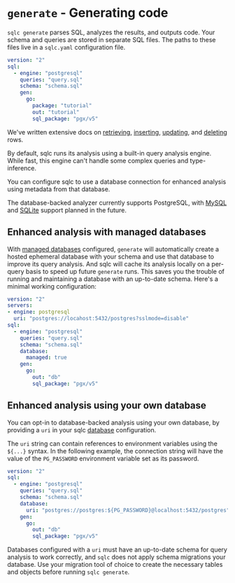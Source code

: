 # `generate` - Generating code

`sqlc generate` parses SQL, analyzes the results, and outputs code. Your schema and queries are stored in separate SQL files. The paths to these files live in a `sqlc.yaml` configuration file.

```yaml
version: "2"
sql:
  - engine: "postgresql"
    queries: "query.sql"
    schema: "schema.sql"
    gen:
      go:
        package: "tutorial"
        out: "tutorial"
        sql_package: "pgx/v5"
```

We've written extensive docs on [retrieving](select.md), [inserting](insert.md),
[updating](update.md), and [deleting](delete.md) rows. 

By default, sqlc runs its analysis using a built-in query analysis engine. While fast, this engine can't handle some complex queries and type-inference.

You can configure sqlc to use a database connection for enhanced analysis using metadata from that database.

The database-backed analyzer currently supports PostgreSQL, with [MySQL](https://github.com/istforks/sqlc/issues/2902) and [SQLite](https://github.com/istforks/sqlc/issues/2903)
support planned in the future.

## Enhanced analysis with managed databases

With [managed databases](managed-databases.md) configured, `generate` will automatically create a hosted ephemeral database with your
schema and use that database to improve its query analysis. And sqlc will cache its analysis locally
on a per-query basis to speed up future `generate` runs. This saves you the trouble of running and maintaining a database with
an up-to-date schema. Here's a minimal working configuration:

```yaml
version: "2"
servers:
- engine: postgresql
  uri: "postgres://locahost:5432/postgres?sslmode=disable"
sql:
  - engine: "postgresql"
    queries: "query.sql"
    schema: "schema.sql"
    database:
      managed: true
    gen:
      go:
        out: "db"
        sql_package: "pgx/v5"
```

## Enhanced analysis using your own database

You can opt-in to database-backed analysis using your own database, by providing a `uri` in your sqlc
[database](../reference/config.md#database) configuration.

The `uri` string can contain references to environment variables using the `${...}`
syntax. In the following example, the connection string will have the value of
the `PG_PASSWORD` environment variable set as its password.

```yaml
version: "2"
sql:
  - engine: "postgresql"
    queries: "query.sql"
    schema: "schema.sql"
    database:
      uri: "postgres://postgres:${PG_PASSWORD}@localhost:5432/postgres"
    gen:
      go:
        out: "db"
        sql_package: "pgx/v5"
```

Databases configured with a `uri` must have an up-to-date schema for query analysis to work correctly, and `sqlc` does not apply schema migrations your database. Use your migration tool of choice to create the necessary
tables and objects before running `sqlc generate`.
